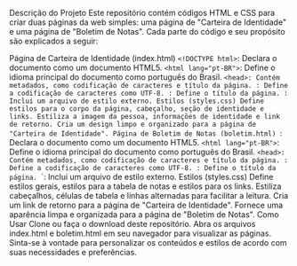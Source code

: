 Descrição do Projeto
Este repositório contém códigos HTML e CSS para criar duas páginas da web simples: uma página de "Carteira de Identidade" e uma página de "Boletim de Notas". Cada parte do código e seu propósito são explicados a seguir:

Página de Carteira de Identidade (index.html)
`<!DOCTYPE html>`: Declara o documento como um documento HTML5.
`<html lang="pt-BR">`: Define o idioma principal do documento como português do Brasil.
`<head>: Contém metadados, como codificação de caracteres e título da página.
`<meta charset="UTF-8">`: Define a codificação de caracteres como UTF-8.
`<title>Carteira de Identidade</title>`: Define o título da página.
`<link rel="stylesheet" href="styles.css">`: Inclui um arquivo de estilo externo.
Estilos (styles.css)
Define estilos para o corpo da página, cabeçalho, seção de identidade e links.
Estiliza a imagem da pessoa, informações de identidade e link de retorno.
Cria um design limpo e organizado para a página de "Carteira de Identidade".
Página de Boletim de Notas (boletim.html)
`<!DOCTYPE html>: Declara o documento como um documento HTML5.
`<html lang="pt-BR">`: Define o idioma principal do documento como português do Brasil.
`<head>: Contém metadados, como codificação de caracteres e título da página.
`<meta charset="UTF-8">`: Define a codificação de caracteres como UTF-8.
`<title>Boletim de Notas</title>`: Define o título da página.
`<link rel="stylesheet" href="styles.css">`: Inclui um arquivo de estilo externo.
Estilos (styles.css)
Define estilos gerais, estilos para a tabela de notas e estilos para os links.
Estiliza cabeçalhos, células de tabela e linhas alternadas para facilitar a leitura.
Cria um link de retorno para a página de "Carteira de Identidade".
Fornece uma aparência limpa e organizada para a página de "Boletim de Notas".
Como Usar
Clone ou faça o download deste repositório.
Abra os arquivos index.html e boletim.html em seu navegador para visualizar as páginas.
Sinta-se à vontade para personalizar os conteúdos e estilos de acordo com suas necessidades e preferências.
